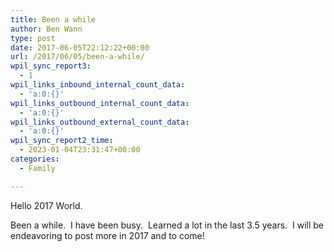 ```yaml
---
title: Been a while
author: Ben Wann
type: post
date: 2017-06-05T22:12:22+00:00
url: /2017/06/05/been-a-while/
wpil_sync_report3:
  - 1
wpil_links_inbound_internal_count_data:
  - 'a:0:{}'
wpil_links_outbound_internal_count_data:
  - 'a:0:{}'
wpil_links_outbound_external_count_data:
  - 'a:0:{}'
wpil_sync_report2_time:
  - 2023-01-04T23:31:47+00:00
categories:
  - Family

---
```

Hello 2017 World.

Been a while.  I have been busy.  Learned a lot in the last 3.5 years.  I will be endeavoring to post more in 2017 and to come!